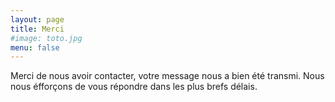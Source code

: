 ```yaml
---
layout: page
title: Merci
#image: toto.jpg
menu: false
---
```


Merci de nous avoir contacter, votre message nous a bien été transmi. Nous nous éfforçons de vous répondre dans les plus brefs délais.
